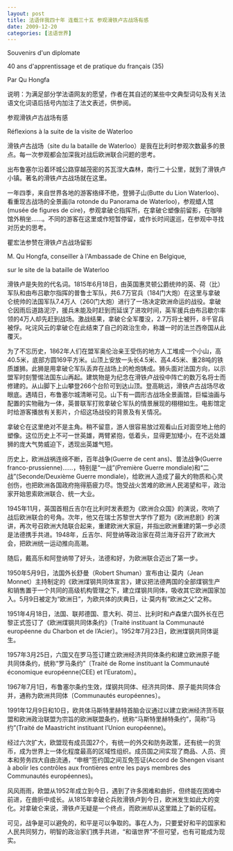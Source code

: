 ```yaml
---
layout: post
title: 法语伴我四十年 连载三十五 参观滑铁卢古战场有感
date: 2009-12-20
categories: [法语世界]  
---
```


Souvenirs d'un diplomate

40 ans d'apprentissage et de pratique du français (35)

Par Qu Hongfa

说明：为满足部分学法语网友的愿望，作者在其自述的某些中文典型词句及有关法语文化词语后括号内加注了法文表述，供参阅。

参观滑铁卢古战场有感

Réflexions à la suite de la visite de Waterloo



滑铁卢古战场（site du la bataille de Waterloo）是我在比利时参观次数最多的景点。每一次参观都会加深我对战后欧洲联合问题的思考。

出布鲁塞尔沿着环城公路穿越茂密的苏瓦涅大森林，南行二十公里，就到了滑铁卢小镇。著名的滑铁卢古战场就在这里。

一年四季，来自世界各地的游客络绎不绝，登狮子山(Butte du Lion Waterloo)、看重现古战场的全景画(la rotonde du Panorama de Waterloo)，参观蜡人馆(musée de figures de cire)，参观拿破仑指挥所，在拿破仑塑像前留影，在咖啡馆外稍坐……。不同的游客在这里或作短暂停留，或作长时间逡巡，在参观中寻找对历史的思考。

瞿宏法参赞在滑铁卢古战场留影

M. Qu Hongfa, conseiller à l'Ambassade de Chine en Belgique,

sur le site de la bataille de Waterloo



滑铁卢是失败的代名词。1815年6月18日，由英国惠灵顿公爵统帅的英、荷（比）军队和由布吕歇尔指挥的普鲁士军队，共6.7万官兵（184门大炮）在这里与拿破仑统帅的法国军队7.4万人（260门大炮）进行了一场决定欧洲命运的战役。拿破仑因雨后道路泥泞，援兵未能及时赶到而延误了进攻时间，英军援兵由布吕歇尔率领的4万人却先赶到战场。激战结果，拿破仑全军覆没，2.7万将士被歼，8千官兵被俘。叱诧风云的拿破仑在此结束了自己的政治生命，称雄一时的法兰西帝国从此覆灭。

为了不忘历史，1862年人们在盟军奥伦治亲王受伤的地方人工堆成一个小山，高40.5米，底部方圆169平方米。山顶上安放一头长4.5米、高4.45米、重28吨的铁质雄狮。此狮是用拿破仑军队丢弃在战场上的枪炮铸成。狮头面对法国方向，以示盟军时刻警惕法国东山再起。建筑物是为纪念在滑铁卢战役中阵亡的数万名将士而修建的。从山脚下上山攀登266个台阶可到达山顶。登高眺远，滑铁卢古战场尽收眼底。遇晴日，布鲁塞尔城清晰可见。山下有一圆形古战场全景画馆，巨幅油画与配置的实物融为一体，英普联军打败拿破仑军队的情景展现的栩栩如生。电影馆定时给游客播放有关影片，介绍这场战役的背景及有关情况。

拿破仑在这里绝对不是主角。稍不留意，游人很容易放过观看山丘对面空地上他的塑像。这位历史上不可一世英雄，两臂紧抱，低着头，显得更加矮小，在不远处雄狮的庞大气势威迫下，透现出英雄气短。

历史上，欧洲战祸连绵不断，百年战争(Guerre de cent ans)、普法战争(Guerre franco-prussienne)……，特别是“一战”(Première Guerre mondiale)和“二战”(Seconde/Deuxième Guerre mondiale)，给欧洲人造成了最大的物质和心灵创伤，也把欧洲各国政府拖得筋疲力尽。饱受战火苦难的欧洲人民渴望和平，政治家开始思索欧洲联合、统一大业。

1945年11月，英国首相丘吉尔在比利时发表题为《欧洲合众国》的演说，吹响了战后欧洲联合的号角。次年，他又在瑞士苏黎世大学作了题为《欧洲悲剧》的演讲，再次号召欧洲大陆联合起来，重建欧洲大家庭，并指出欧洲重建的第一步必须是法德携手共进。1948年，丘吉尔、阿登纳等政治家在荷兰海牙召开了欧洲大会，把欧洲统一运动推向高潮。

随后，戴高乐和阿登纳带了好头，法德和好，为欧洲联合迈出了第一步。

1950年5月9日，法国外长舒曼（Robert Shuman）宣布由让·莫内（Jean Monnet）主持制定的《欧洲煤钢共同体宣言》，建议把法德两国的全部煤钢生产和销售置于一个共同的高级机构管理之下，建立煤钢共同体，吸收其它欧洲国家加入。5月9日被定为“欧洲日”，为欧共体的庆典日，让·莫内有“欧洲之父”之称。

1951年4月18日，法国、联邦德国、意大利、荷兰、比利时和卢森堡六国外长在巴黎正式签订了《欧洲煤钢共同体条约》〔Traité instituant la Communauté européenne du Charbon et de l’Acier〕。1952年7月23日，欧洲煤钢共同体诞生。

1957年3月25日，六国又在罗马签订建立欧洲经济共同体条约和建立欧洲原子能共同体条约，统称“罗马条约”〔Traité de Rome instituant la Communauté économique européenne(CEE) et l’Euratom〕。

1967年7月1日，布鲁塞尔条约生效，煤钢共同体、经济共同体、原子能共同体合并，通称为欧洲共同体〔Communautés européennes〕。

1991年12月9日和10日，欧共体马斯特里赫特首脑会议通过以建立欧洲经济货币联盟和欧洲政治联盟为宗旨的欧洲联盟条约，统称“马斯特里赫特条约”，简称“马约”(Traité de Maastricht instituant l’Union européenne)。

经过六次扩大，欧盟现有成员国27个，有统一的外交和防务政策，还有统一的货币，成为世界上一体化程度最高的区域性组织。成员国之间实现了商品、人员、资本和劳务四大自由流通，“申根”签约国之间互免签证(Accord de Shengen visant à abolir les contrôles aux frontières entre les pays membres des Communautés européennes)。

风风雨雨，欧盟从1952年成立到今日，遇到了许多困难和曲折，但终能在困难中前进，在曲折中成长。从1815年拿破仑兵败滑铁卢到今日，欧洲发生如此大的变化。对拿破仑来说，滑铁卢无疑是一个终点，而欧洲却从这里踏上了新的征程。

可见，战争是可以避免的，和平是可以争取的。事在人为，只要爱好和平的国家和人民共同努力，明智的政治家们携手共进，“和谐世界”不但可望，也有可能成为现实。

